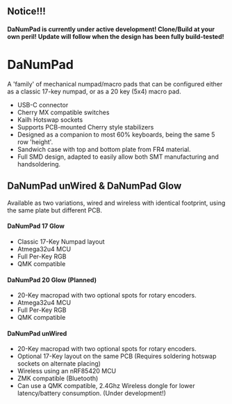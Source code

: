 ## Notice!!! 
#### DaNumPad is currently under active development! Clone/Build at your own peril! Update will follow when the design has been fully build-tested!

# DaNumPad
A 'family' of mechanical numpad/macro pads that can be configured either as a classic 17-key numpad, or as a 20 key (5x4) macro pad.

- USB-C connector
- Cherry MX compatible switches
- Kailh Hotswap sockets
- Supports PCB-mounted Cherry style stabilizers
- Designed as a companion to most 60% keyboards, being the same 5 row 'height'.
- Sandwich case with top and bottom plate from FR4 material.
- Full SMD design, adapted to easily allow both SMT manufacturing and handsoldering.

## DaNumPad unWired & DaNumPad Glow
Available as two variations, wired and wireless with identical footprint, using the same plate but different PCB.

#### DaNumPad 17 Glow
- Classic 17-Key Numpad layout
- Atmega32u4 MCU
- Full Per-Key RGB
- QMK compatible

#### DaNumPad 20 Glow (Planned)
- 20-Key macropad with two optional spots for rotary encoders.
- Atmega32u4 MCU
- Full Per-Key RGB
- QMK compatible

#### DaNumPad unWired
- 20-Key macropad with two optional spots for rotary encoders.
- Optional 17-Key layout on the same PCB (Requires soldering hotswap sockets on alternate placing)
- Wireless using an nRF85420 MCU
- ZMK compatible (Bluetooth)
- Can use a QMK compatible, 2.4Ghz Wireless dongle for lower latency/battery consumption. (Under development!)
